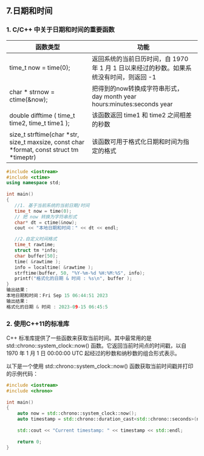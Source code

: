 ## 7.日期和时间
### 1. C/C++ 中关于日期和时间的重要函数
 |  函数类型   | 功能  | 
|  ----  | ----  |
| time_t now = time(0);  | 返回系统的当前日历时间，自 1970 年 1 月 1 日以来经过的秒数。如果系统没有时间，则返回 -1 |
| char * strnow = ctime(&now);  | 把得到的now转换成字符串形式， day month year hours:minutes:seconds year|
| double difftime ( time_t time2, time_t time1 );  | 该函数返回 time1 和 time2 之间相差的秒数 |
| size_t strftime(char *str, size_t maxsize, const char *format, const struct tm *timeptr) | 该函数可用于格式化日期和时间为指定的格式 |

```c++
#include <iostream>
#include <ctime>
using namespace std;
 
int main()
{
   //1. 基于当前系统的当前日期/时间
   time_t now = time(0);  
   // 把 now 转换为字符串形式
   char* dt = ctime(&now);
   cout << "本地日期和时间：" << dt << endl;

   //2.自定义时间格式
   time_t rawtime;
   struct tm *info;
   char buffer[50];
   time( &rawtime );
   info = localtime( &rawtime );
   strftime(buffer, 50, "%Y-%m-%d %H:%M:%S", info);
   printf("格式化的日期 & 时间 : %s\n", buffer );
}
输出结果：
本地日期和时间：Fri Sep 15 06:44:51 2023
输出结果：
格式化的日期 & 时间 : 2023-09-15 06:45:5
```

### 2. 使用C++11的标准库

C++ 标准库提供了一些函数来获取当前时间。其中最常用的是std::chrono::system_clock::now() 函数。它返回当前时间点的时间戳，以自 1970 年 1 月 1 日 00:00:00 UTC 起经过的秒数和纳秒数的组合形式表示。

以下是一个使用 std::chrono::system_clock::now() 函数获取当前时间戳并打印的示例代码：
```c++
#include <iostream>
#include <chrono>
 
int main()
{
    auto now = std::chrono::system_clock::now();
    auto timestamp = std::chrono::duration_cast<std::chrono::seconds>(now.time_since_epoch()).count();
 
    std::cout << "Current timestamp: " << timestamp << std::endl;
 
    return 0;
}
```